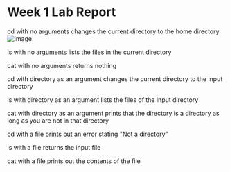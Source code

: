 # Week 1 Lab Report
cd with no arguments changes the current directory to the home directory
![Image](<img width="203" alt="cd_alone" src="https://github.com/ndimaya/CSE15L-Lab1/assets/147790616/bd0a237f-412a-42ef-a03b-4aa5a1f2be28">)

ls with no arguments lists the files in the current directory

cat with no arguments returns nothing

cd with directory as an argument changes the current directory to the input directory

ls with directory as an argument lists the files of the input directory

cat with directory as an argument prints that the directory is a directory as long as you are not in that directory

cd with a file prints out an error stating "Not a directory"

ls with a file returns the input file

cat with a file prints out the contents of the file
